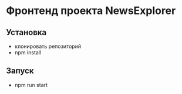 # Фронтенд проекта NewsExplorer
## Установка
- клонировать репозиторий
- npm install
## Запуск
- npm run start